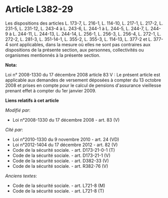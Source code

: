 # Article L382-29

Les dispositions des articles L. 173-7, L. 216-1, L. 114-10, L. 217-1, L. 217-2, L. 231-5, L. 231-12, L. 243-4 à L. 243-6, L.
244-1 à L. 244-5, L. 244-7, L. 244-9 à L. 244-11, L. 244-13, L. 244-14, L. 256-1, L. 256-3, L. 256-4, L. 272-1, L. 272-2, L.
281-3, L. 351-14-1, L. 355-2, L. 355-3, L. 114-13, L. 377-2 et L. 377-4 sont applicables, dans la mesure où elles ne sont pas
contraires aux dispositions de la présente section, aux personnes, collectivités ou organismes mentionnés à la présente
section.

**Nota:**

Loi n° 2008-1330 du 17 décembre 2008 article 83 V : Le présent article est applicable aux demandes de versement déposées à
compter du 13 octobre 2008 et prises en compte pour le calcul de pensions d'assurance vieillesse prenant effet à compter du
1er janvier 2009.

**Liens relatifs à cet article**

_Modifié par_:

  - Loi n°2008-1330 du 17 décembre 2008 - art. 83 (V)

_Cité par_:

  - Loi n°2010-1330 du 9 novembre 2010 - art. 24 (VD)
  - Loi n°2012-1404 du 17 décembre 2012 - art. 82 (V)
  - Code de la sécurité sociale. - art. D173-21-0-1 (T)
  - Code de la sécurité sociale. - art. D173-21-1 (V)
  - Code de la sécurité sociale. - art. D382-33 (V)
  - Code de la sécurité sociale. - art. R382-76 (V)

_Anciens textes_:

  - Code de la sécurité sociale. - art. L721-8 (M)
  - Code de la sécurité sociale. - art. L721-8 (T)
